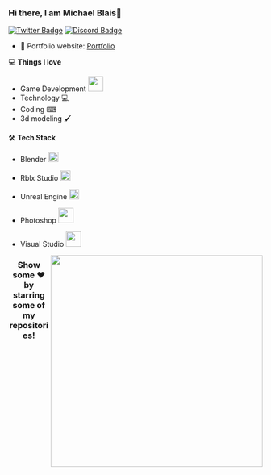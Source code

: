 ### Hi there, I am Michael Blais👋
[![Twitter Badge](https://img.shields.io/badge/-Twitter-blue?style=flat-square&logo=Twitter&logoColor=white&link=https://twitter.com/MBlais13)](https://twitter.com/MBlais13)
[![Discord Badge](https://img.shields.io/badge/-Discord-5865F2?style=flat-square&logo=Discord&logoColor=white&link=http://discord.gg/Hejb485)](http://discord.gg/Hejb485) 

- 🎯 Portfolio website: [Portfolio](https://mblais-portfolio.netlify.app)

💻 **Things I love**
- Game Development <img src="https://media.giphy.com/media/WUlplcMpOCEmTGBtBW/giphy.gif" width="30"> 
- Technology 💻
- Coding ⌨
- 3d modeling 🖌
    
🛠 **Tech Stack**
- Blender   <img src="https://upload.wikimedia.org/wikipedia/commons/thumb/0/0c/Blender_logo_no_text.svg/2503px-Blender_logo_no_text.svg.png" width="20"> 
- Rblx Studio   <img src="https://upload.wikimedia.org/wikipedia/commons/b/b5/ROBLOX_Studio_icon.png" width="20"> 
- Unreal Engine <img src="https://pngimage.net/wp-content/uploads/2018/06/unreal-engine-4-png-1.png" width="20"> 
- Photoshop <img src="https://logos-world.net/wp-content/uploads/2020/11/Adobe-Photoshop-Logo.png" width="30"> 
- Visual Studio <img src="https://1000logos.net/wp-content/uploads/2020/08/Visual-Studio-Logo.png" width="30"> 


    <a href="https://mblais-portfolio.netlify.app" title="Go to Source">
      <img align="right" width=420 height="auto" src="https://github-readme-stats.vercel.app/api?username=mblais13&show_icons=true&theme=github_dark&border_color=61dafb&hide_border=true&include_all_commits=true"/>
    </a>

<div align="center">
    <h3 align="center">Show some ❤️ by starring some of my repositories!</h3>
</div>

